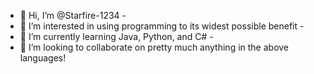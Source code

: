 - 👋 Hi, I’m @Starfire-1234 -
- 👀 I’m interested in using programming to its widest possible benefit -
- 🌱 I’m currently learning Java, Python, and C# -
- 💞️ I’m looking to collaborate on pretty much anything in the above languages! 

<!---
Starfire-1234/Starfire-1234 is a ✨ special ✨ repository because its `README.md` (this file) appears on your GitHub profile.
You can click the Preview link to take a look at your changes.
--->
